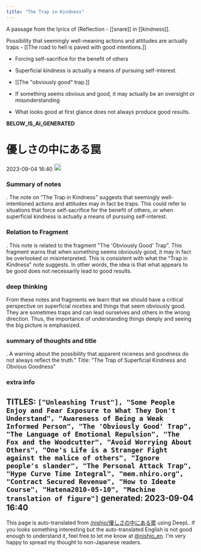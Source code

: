 ```yaml
---
title: "The Trap in Kindness"
---
```


A passage from the lyrics of [Reflection
    - [[snare]] in [[kindness]].

Possibility that seemingly well-meaning actions and attitudes are actually traps
    - [[The road to hell is paved with good intentions.]]
- Forcing self-sacrifice for the benefit of others
- Superficial kindness is actually a means of pursuing self-interest.

- [[The "obviously good" trap.]]
- If something seems obvious and good, it may actually be an oversight or misunderstanding
- What looks good at first glance does not always produce good results.

__BELOW_IS_AI_GENERATED__
# 優しさの中にある罠
 2023-09-04 16:40 <img src='https://scrapbox.io/api/pages/nishio-en/omni/icon' alt='omni.icon' height="19.5"/>
### Summary of notes
.
The note on "The Trap in Kindness" suggests that seemingly well-intentioned actions and attitudes may in fact be traps. This could refer to situations that force self-sacrifice for the benefit of others, or when superficial kindness is actually a means of pursuing self-interest.

### Relation to Fragment
.
This note is related to the fragment "The 'Obviously Good' Trap". This fragment warns that when something seems obviously good, it may in fact be overlooked or misinterpreted. This is consistent with what the "Trap in Kindness" note suggests. In other words, the idea is that what appears to be good does not necessarily lead to good results.

### deep thinking
From these notes and fragments we learn that we should have a critical perspective on superficial niceties and things that seem obviously good. They are sometimes traps and can lead ourselves and others in the wrong direction. Thus, the importance of understanding things deeply and seeing the big picture is emphasized.

### summary of thoughts and title
.
A warning about the possibility that apparent niceness and goodness do not always reflect the truth."
Title: "The Trap of Superficial Kindness and Obvious Goodness"

### extra info
TITLES: `["Unleashing Trust"], "Some People Enjoy and Fear Exposure to What They Don't Understand", "Awareness of Being a Weak Informed Person", "The 'Obviously Good' Trap", "The Language of Emotional Repulsion", "The Fox and the Woodcutter", "Avoid Worrying About Others", "One's Life is a Stranger Fight against the malice of others", "Ignore people's slander", "The Personal Attack Trap", "Hype Curve Time Integral", "mem.nhiro.org", "Contract Secured Revenue", "How to Ideate Course", "Hatena2010-05-10", "Machine translation of figure"]`
generated: 2023-09-04 16:40
---
This page is auto-translated from [/nishio/優しさの中にある罠](https://scrapbox.io/nishio/優しさの中にある罠) using DeepL. If you looks something interesting but the auto-translated English is not good enough to understand it, feel free to let me know at [@nishio_en](https://twitter.com/nishio_en). I'm very happy to spread my thought to non-Japanese readers.